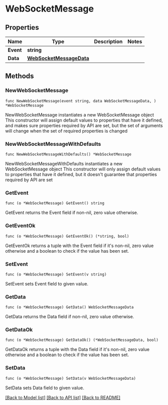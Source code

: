# WebSocketMessage

## Properties

Name | Type | Description | Notes
------------ | ------------- | ------------- | -------------
**Event** | **string** |  | 
**Data** | [**WebSocketMessageData**](WebSocketMessageData.md) |  | 

## Methods

### NewWebSocketMessage

`func NewWebSocketMessage(event string, data WebSocketMessageData, ) *WebSocketMessage`

NewWebSocketMessage instantiates a new WebSocketMessage object
This constructor will assign default values to properties that have it defined,
and makes sure properties required by API are set, but the set of arguments
will change when the set of required properties is changed

### NewWebSocketMessageWithDefaults

`func NewWebSocketMessageWithDefaults() *WebSocketMessage`

NewWebSocketMessageWithDefaults instantiates a new WebSocketMessage object
This constructor will only assign default values to properties that have it defined,
but it doesn't guarantee that properties required by API are set

### GetEvent

`func (o *WebSocketMessage) GetEvent() string`

GetEvent returns the Event field if non-nil, zero value otherwise.

### GetEventOk

`func (o *WebSocketMessage) GetEventOk() (*string, bool)`

GetEventOk returns a tuple with the Event field if it's non-nil, zero value otherwise
and a boolean to check if the value has been set.

### SetEvent

`func (o *WebSocketMessage) SetEvent(v string)`

SetEvent sets Event field to given value.


### GetData

`func (o *WebSocketMessage) GetData() WebSocketMessageData`

GetData returns the Data field if non-nil, zero value otherwise.

### GetDataOk

`func (o *WebSocketMessage) GetDataOk() (*WebSocketMessageData, bool)`

GetDataOk returns a tuple with the Data field if it's non-nil, zero value otherwise
and a boolean to check if the value has been set.

### SetData

`func (o *WebSocketMessage) SetData(v WebSocketMessageData)`

SetData sets Data field to given value.



[[Back to Model list]](../README.md#documentation-for-models) [[Back to API list]](../README.md#documentation-for-api-endpoints) [[Back to README]](../README.md)


